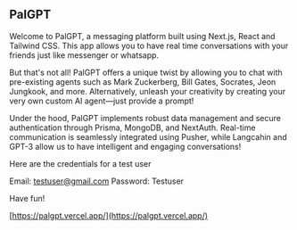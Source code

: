 ## PalGPT

Welcome to PalGPT, a messaging platform built using Next.js, React and Tailwind CSS. This app allows you to have real time conversations with your friends just like messenger or whatsapp.

But that's not all! PalGPT offers a unique twist by allowing you to chat with pre-existing agents such as Mark Zuckerberg, Bill Gates, Socrates, Jeon Jungkook, and more. Alternatively, unleash your creativity by creating your very own custom AI agent—just provide a prompt!

Under the hood, PalGPT implements robust data management and secure authentication through Prisma, MongoDB, and NextAuth. Real-time communication is seamlessly integrated using Pusher, while Langcahin and GPT-3 allow us to have intelligent and engaging conversations!

Here are the credentials for a test user

Email: testuser@gmail.com
Password: Testuser

Have fun!

[https://palgpt.vercel.app/](https://palgpt.vercel.app/)
